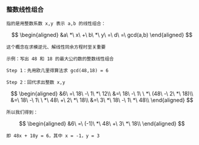 ### 整数线性组合

```
指的是用整数系数 x,y 表示 a,b 的线性组合：
```

$$
\begin{aligned}
&a\ *\ x\ +\ b\ *\ y\ =\ d\ =\ gcd(a,b)
\end{aligned}
$$

```
这个概念在求模逆元、解线性同余方程时至关重要

示例：写出 48 和 18 的最大公约数的整数线性组合

Step 1：先用欧几里得算法求 gcd(48,18) = 6

Step 2：回代求出整数 x,y
```

$$
\begin{aligned}
&6\ =\ 18\ -\ 1\ *\ 12\\
&=\ 18\ -\ 1\ \ *\ (48\ -\ 2\ *\ 18)\\
&=\ 18\ -\ 1\ \ *\ 48\ +\ 2\ *\ 18\\
&=\ 3\ *\ 18\ -\ 1\ *\ 48\\
\end{aligned}
$$

```
所以我们得到：
```

$$
\begin{aligned}
&6\ =\ (-1)\ *\ 48\ +\ 3\ *\ 18\\
\end{aligned}
$$

```
即 48x + 18y = 6，其中 x = -1，y = 3
```

